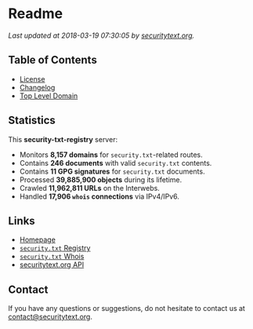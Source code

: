 # Readme

_Last updated at 2018-03-19 07:30:05 by [securitytext.org](https://securitytext.org)._

## Table of Contents

* [License](LICENSE.md)
* [Changelog](CHANGELOG.md)
* [Top Level Domain](TLD.md)

## Statistics

This **security-txt-registry** server:

* Monitors **8,157 domains** for `security.txt`-related routes.
* Contains **246 documents** with valid `security.txt` contents.
* Contains **11 GPG signatures** for `security.txt` documents.
* Processed **39,885,900 objects** during its lifetime.
* Crawled **11,962,811 URLs** on the Interwebs.
* Handled **17,906 `whois` connections** via IPv4/IPv6.

## Links

* [Homepage](https://securitytext.org)
* [`security.txt` Registry](https://registry.securitytext.org)
* [`security.txt` Whois](https://whois.securitytext.org)
* [securitytext.org API](https://registry.securitytext.org)

## Contact

If you have any questions or suggestions, do not hesitate to contact us at contact@securitytext.org.
